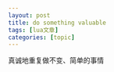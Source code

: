 ```yaml
---
layout: post
title: do something valuable 
tags: [lua文章]
categories: [topic]
---
```

<p>真诚地重复做不变、简单的事情</p>